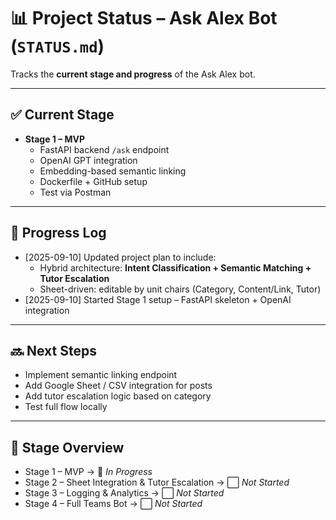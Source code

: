 # 📊 Project Status – Ask Alex Bot (`STATUS.md`)

Tracks the **current stage and progress** of the Ask Alex bot.

---

## ✅ Current Stage

- **Stage 1 – MVP**
  - FastAPI backend `/ask` endpoint
  - OpenAI GPT integration
  - Embedding-based semantic linking
  - Dockerfile + GitHub setup
  - Test via Postman

---

## 📅 Progress Log

- [2025-09-10] Updated project plan to include:
  - Hybrid architecture: **Intent Classification + Semantic Matching + Tutor Escalation**
  - Sheet-driven: editable by unit chairs (Category, Content/Link, Tutor)
- [2025-09-10] Started Stage 1 setup – FastAPI skeleton + OpenAI integration

---

## 🔜 Next Steps

- Implement semantic linking endpoint
- Add Google Sheet / CSV integration for posts
- Add tutor escalation logic based on category
- Test full flow locally

---

## 📌 Stage Overview

- Stage 1 – MVP → 🚧 _In Progress_
- Stage 2 – Sheet Integration & Tutor Escalation → ⬜ _Not Started_
- Stage 3 – Logging & Analytics → ⬜ _Not Started_
- Stage 4 – Full Teams Bot → ⬜ _Not Started_
